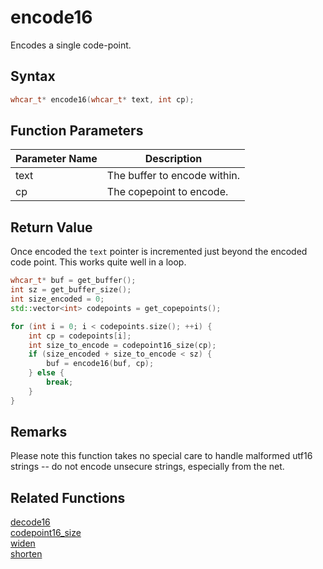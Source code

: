 # encode16

Encodes a single code-point.

## Syntax

```cpp
whcar_t* encode16(whcar_t* text, int cp);
```

## Function Parameters

Parameter Name | Description
--- | ---
text | The buffer to encode within.
cp | The copepoint to encode.

## Return Value

Once encoded the `text` pointer is incremented just beyond the encoded code point. This works quite well in a loop.

```cpp
whcar_t* buf = get_buffer();
int sz = get_buffer_size();
int size_encoded = 0;
std::vector<int> codepoints = get_copepoints();

for (int i = 0; i < codepoints.size(); ++i) {
	int cp = codepoints[i];
	int size_to_encode = codepoint16_size(cp);
	if (size_encoded + size_to_encode < sz) {
		buf = encode16(buf, cp);
	} else {
		break;
	}
}
```

## Remarks

Please note this function takes no special care to handle malformed utf16 strings -- do not encode unsecure strings, especially from the net.

## Related Functions

[decode16](https://github.com/RandyGaul/cute_framework/blob/master/docs/string/utf8/decode16.md)  
[codepoint16_size](https://github.com/RandyGaul/cute_framework/blob/master/docs/string/utf8/codepoint16_size.md)  
[widen](https://github.com/RandyGaul/cute_framework/blob/master/docs/string/utf8/widen.md)  
[shorten](https://github.com/RandyGaul/cute_framework/blob/master/docs/string/utf8/shorten.md)  
